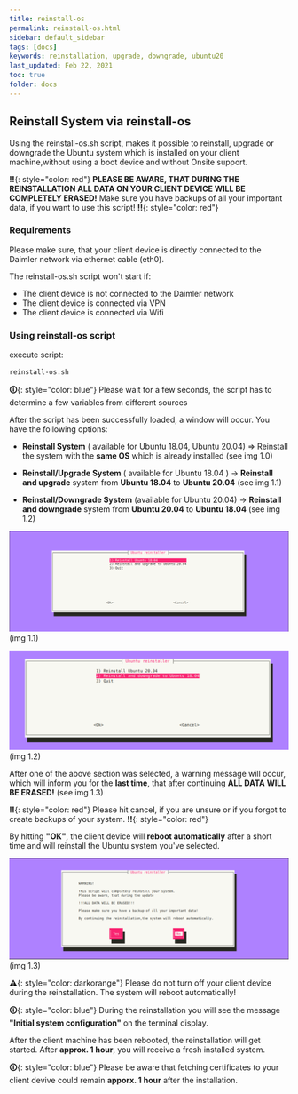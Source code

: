 ```yaml
---
title: reinstall-os
permalink: reinstall-os.html
sidebar: default_sidebar
tags: [docs]
keywords: reinstallation, upgrade, downgrade, ubuntu20
last_updated: Feb 22, 2021
toc: true
folder: docs
---
```


## Reinstall System via reinstall-os

Using the reinstall-os.sh script, makes it possible to reinstall, upgrade or downgrade the Ubuntu system which is installed on your client machine,without using a boot device and without Onsite support.

**‼**{: style="color: red"} **PLEASE BE AWARE, THAT DURING THE REINSTALLATION ALL DATA ON YOUR CLIENT DEVICE WILL BE COMPLETELY ERASED!** Make sure you have backups of all your important data, if you want to use this script! **‼**{: style="color: red"}

### Requirements

Please make sure, that your client device is directly connected to the Daimler network via ethernet cable (eth0).

The reinstall-os.sh script won't start if:

- The client device is not connected to the Daimler network
- The client device is connected via VPN
- The client device is connected via Wifi

### Using reinstall-os script

execute script:

```bash
reinstall-os.sh
```

**🛈**{: style="color: blue"} Please wait for a few seconds, the script has to determine a few variables from different sources

After the script has been successfully loaded, a window will occur. You have the following options:

- **Reinstall System** ( available for Ubuntu 18.04, Ubuntu 20.04) => Reinstall the system with the **same OS** which is already installed (see img 1.0)

- **Reinstall/Upgrade System** ( available for Ubuntu 18.04 ) → **Reinstall and upgrade** system from **Ubuntu 18.04** to **Ubuntu 20.04** (see img 1.1)

- **Reinstall/Downgrade System** (available for Ubuntu 20.04) → **Reinstall and downgrade** system from **Ubuntu 20.04** to **Ubuntu 18.04** (see img 1.2)

![reinstall-os](images/docs/reinstall-os/reinstall-os-1.png)
(img 1.1)

![reinstall-os](images/docs/reinstall-os/reinstall-os-2.png)
(img 1.2)

After one of the above section was selected, a warning message will occur, which will inform you for the **last time**, that after continuing **ALL DATA WILL BE ERASED!** (see img 1.3)

**‼**{: style="color: red"} Please hit cancel, if you are unsure or if you forgot to create backups of your system. **‼**{: style="color: red"}

By hitting **"OK"**, the client device will **reboot automatically** after a short time and will reinstall the Ubuntu system you've selected.

![reinstall-os](images/docs/reinstall-os/reinstall-os-3.png)
(img 1.3)

**⚠**{: style="color: darkorange"} Please do not turn off your client device during the reinstallation. The system will reboot automatically!

**🛈**{: style="color: blue"} During the reinstallation you will see the message **"Initial system configuration"** on the terminal display.

After the client machine has been rebooted, the reinstallation will get started. After **approx. 1 hour**, you will receive a fresh installed system.

**🛈**{: style="color: blue"} Please be aware that fetching certificates to your client devive could remain **apporx. 1 hour** after the installation.
